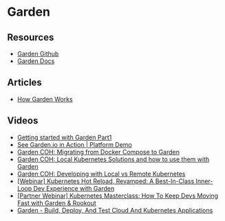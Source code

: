 # Garden

## Resources
- [Garden Github](https://github.com/garden-io/garden)
- [Garden Docs](https://docs.garden.io)

## Articles
- [How Garden Works](https://docs.garden.io/basics/how-garden-works)

## Videos
- [Getting started with Garden Part1](https://www.youtube.com/watch?v=3gMJWGV0WE8)
- [See Garden.io in Action | Platform Demo](https://www.youtube.com/watch?v=M4uHHIoi6hs)
- [Garden COH: Migrating from Docker Compose to Garden](https://www.youtube.com/watch?v=8NgC6jzilac)
- [Garden COH: Local Kubernetes Solutions and how to use them with Garden](https://www.youtube.com/watch?v=-dOgAOsozIA)
- [Garden COH: Developing with Local vs Remote Kubernetes](https://www.youtube.com/watch?v=RbrIHf1jg7U)
- [[Webinar] Kubernetes Hot Reload, Revamped: A Best-In-Class Inner-Loop Dev Experience with Garden](https://www.youtube.com/watch?v=i5kt_ioTgGs)
- [[Partner Webinar] Kubernetes Masterclass: How To Keep Devs Moving Fast with Garden & Rookout](https://www.youtube.com/watch?v=YjoDmUl1KKM)
- [Garden - Build, Deploy, And Test Cloud And Kubernetes Applications](https://www.youtube.com/watch?v=BUlrbSxpRTs)